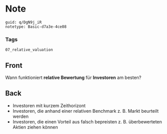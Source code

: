 # Note
```
guid: q/DgN9j_iR
notetype: Basic-d7a3e-4ce08
```

### Tags
```
07_relative_valuation
```

## Front
<p>Wann funktioniert <b>relative Bewertung</b> für
<b>Investoren</b> am besten?

## Back
<div>
  <div>
    <ul>
      <li><span>Investoren mit kurzem Zeithorizont</span>
      <li><span>Investoren, die anhand einer relativen Benchmark z.
      B. Markt beurteilt werden</span>
      <li><span>Investoren, die einen Vorteil aus falsch bepreisten
      z. B. überbewerteten Aktien ziehen können</span>
    </ul>
  </div>
</div>
